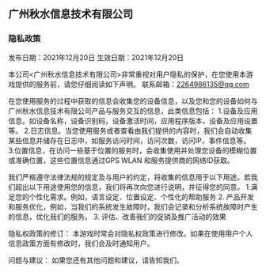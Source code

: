 ## 广州秋水信息技术有限公司

### 隐私政策

发布日期：2021年12月20日
生效日期：2021年12月20日

本公司<广州秋水信息技术有限公司>非常重视对用户隐私的保护，在您使用本游戏提供的服务前，请您仔细阅读如下声明。
联系邮箱：2264986135@qq.com

在您使用服务的过程中获取的信息会收集您的设备信息，以及您和您的设备如何与广州秋水信息技术有限公司产品与服务交互的信息，此类信息包括：
1.设备及应用信息。如设备名称，设备识别码，设备激活时间，应用程序版本，设备及应用设置等。
2.日志信息。当您使用服务或者查看由我们提供的内容时，我们会自动收集某些信息并储存在日志中，如服务访问时间，访问次数，访问IP，事件信息等。
3.位置信息，在访问一些基于位置的服务时，会收集使用并处理您设备的模糊位置或准确位置，这些位置信息通过GPS WLAN 和服务提供商的网络ID获取。

我们严格遵守法律法规的规定及与用户的约定，将收集的信息用于以下用途。若我们超出以下用途使用您的信息，我们将再次向您进行说明，并征得您的同意。
1.满足您的个性化需求。例如，语言设定、位置设定、个性化的帮助服务
2. 产品开发和服务优化，例如，当我们的系统发生故障时，我们会记录和分析系统故障时产生的信息，优化我们的服务。
3. 评估、改善我们的促销及推广活动的效果

隐私权政策的修订：
本游戏时常会对隐私权政策进行修改。如果在使用用户个人信息政策方面有修改时，我们会及时通知用户。

问题与建议：
如果您还有其他问题和建议，请告知我们。
